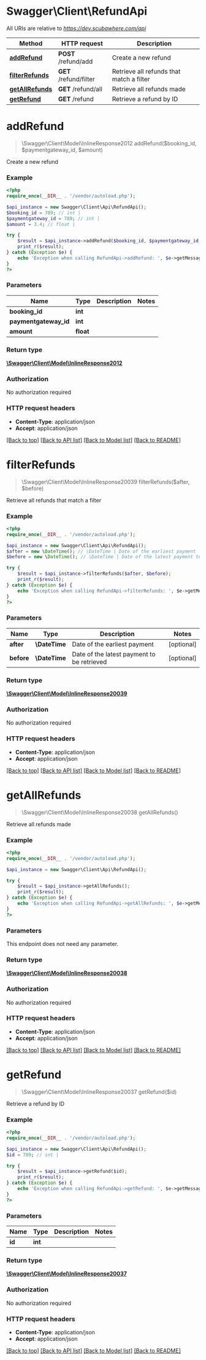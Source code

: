 # Swagger\Client\RefundApi

All URIs are relative to *https://dev.scubawhere.com/api*

Method | HTTP request | Description
------------- | ------------- | -------------
[**addRefund**](RefundApi.md#addRefund) | **POST** /refund/add | Create a new refund
[**filterRefunds**](RefundApi.md#filterRefunds) | **GET** /refund/filter | Retrieve all refunds that match a filter
[**getAllRefunds**](RefundApi.md#getAllRefunds) | **GET** /refund/all | Retrieve all refunds made
[**getRefund**](RefundApi.md#getRefund) | **GET** /refund | Retrieve a refund by ID


# **addRefund**
> \Swagger\Client\Model\InlineResponse2012 addRefund($booking_id, $paymentgateway_id, $amount)

Create a new refund

### Example
```php
<?php
require_once(__DIR__ . '/vendor/autoload.php');

$api_instance = new Swagger\Client\Api\RefundApi();
$booking_id = 789; // int | 
$paymentgateway_id = 789; // int | 
$amount = 3.4; // float | 

try {
    $result = $api_instance->addRefund($booking_id, $paymentgateway_id, $amount);
    print_r($result);
} catch (Exception $e) {
    echo 'Exception when calling RefundApi->addRefund: ', $e->getMessage(), PHP_EOL;
}
?>
```

### Parameters

Name | Type | Description  | Notes
------------- | ------------- | ------------- | -------------
 **booking_id** | **int**|  |
 **paymentgateway_id** | **int**|  |
 **amount** | **float**|  |

### Return type

[**\Swagger\Client\Model\InlineResponse2012**](../Model/InlineResponse2012.md)

### Authorization

No authorization required

### HTTP request headers

 - **Content-Type**: application/json
 - **Accept**: application/json

[[Back to top]](#) [[Back to API list]](../../README.md#documentation-for-api-endpoints) [[Back to Model list]](../../README.md#documentation-for-models) [[Back to README]](../../README.md)

# **filterRefunds**
> \Swagger\Client\Model\InlineResponse20039 filterRefunds($after, $before)

Retrieve all refunds that match a filter

### Example
```php
<?php
require_once(__DIR__ . '/vendor/autoload.php');

$api_instance = new Swagger\Client\Api\RefundApi();
$after = new \DateTime(); // \DateTime | Date of the earliest payment
$before = new \DateTime(); // \DateTime | Date of the latest payment to be retrieved

try {
    $result = $api_instance->filterRefunds($after, $before);
    print_r($result);
} catch (Exception $e) {
    echo 'Exception when calling RefundApi->filterRefunds: ', $e->getMessage(), PHP_EOL;
}
?>
```

### Parameters

Name | Type | Description  | Notes
------------- | ------------- | ------------- | -------------
 **after** | **\DateTime**| Date of the earliest payment | [optional]
 **before** | **\DateTime**| Date of the latest payment to be retrieved | [optional]

### Return type

[**\Swagger\Client\Model\InlineResponse20039**](../Model/InlineResponse20039.md)

### Authorization

No authorization required

### HTTP request headers

 - **Content-Type**: application/json
 - **Accept**: application/json

[[Back to top]](#) [[Back to API list]](../../README.md#documentation-for-api-endpoints) [[Back to Model list]](../../README.md#documentation-for-models) [[Back to README]](../../README.md)

# **getAllRefunds**
> \Swagger\Client\Model\InlineResponse20038 getAllRefunds()

Retrieve all refunds made

### Example
```php
<?php
require_once(__DIR__ . '/vendor/autoload.php');

$api_instance = new Swagger\Client\Api\RefundApi();

try {
    $result = $api_instance->getAllRefunds();
    print_r($result);
} catch (Exception $e) {
    echo 'Exception when calling RefundApi->getAllRefunds: ', $e->getMessage(), PHP_EOL;
}
?>
```

### Parameters
This endpoint does not need any parameter.

### Return type

[**\Swagger\Client\Model\InlineResponse20038**](../Model/InlineResponse20038.md)

### Authorization

No authorization required

### HTTP request headers

 - **Content-Type**: application/json
 - **Accept**: application/json

[[Back to top]](#) [[Back to API list]](../../README.md#documentation-for-api-endpoints) [[Back to Model list]](../../README.md#documentation-for-models) [[Back to README]](../../README.md)

# **getRefund**
> \Swagger\Client\Model\InlineResponse20037 getRefund($id)

Retrieve a refund by ID

### Example
```php
<?php
require_once(__DIR__ . '/vendor/autoload.php');

$api_instance = new Swagger\Client\Api\RefundApi();
$id = 789; // int | 

try {
    $result = $api_instance->getRefund($id);
    print_r($result);
} catch (Exception $e) {
    echo 'Exception when calling RefundApi->getRefund: ', $e->getMessage(), PHP_EOL;
}
?>
```

### Parameters

Name | Type | Description  | Notes
------------- | ------------- | ------------- | -------------
 **id** | **int**|  |

### Return type

[**\Swagger\Client\Model\InlineResponse20037**](../Model/InlineResponse20037.md)

### Authorization

No authorization required

### HTTP request headers

 - **Content-Type**: application/json
 - **Accept**: application/json

[[Back to top]](#) [[Back to API list]](../../README.md#documentation-for-api-endpoints) [[Back to Model list]](../../README.md#documentation-for-models) [[Back to README]](../../README.md)

